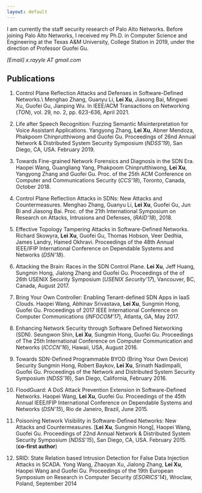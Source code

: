 ```yaml
---
layout: default
---
```


I am currently the staff security research of Palo Alto Networks. 
Before joining Palo Alto Networks, I received my Ph.D. in Computer Science and Engineering at the Texas A&M University, College Station in 2019, under the direction of Professor Guofei Gu.


<em>[Email]   x.rayyle AT gmail.com </em>


## Publications


1. Control Plane Reflection Attacks and Defenses in Software-Defined Networks.\\
Menghao Zhang, Guanyu Li, **Lei Xu**, Jiasong Bai, Mingwei Xu, Guofei Gu, Jianping Wu. 
In IEEE/ACM Transactions on Networking (*TON*), vol. 29, no. 2, pp. 623-636, April 2021.

2. Life after Speech Recognition: Fuzzing Semantic Misinterpretation for Voice Assistant Applications.
Yangyong Zhang, **Lei Xu**, Abner Mendoza, Phakpoom Chinprutthiwong and Guofei Gu.
Proceedings of 26nd Annual Network \& Distributed System Security Symposium (*NDSS'19*), San Diego, CA, USA. February 2019. 

3. Towards Fine-grained Network Forensics and Diagnosis in the SDN Era.
Haopei Wang, Guangliang Yang, Phakpoom Chinprutthiwong, **Lei Xu**, Yangyong Zhang and Guofei Gu.
Proc. of the 25th  ACM Conference on Computer and Communications Security (*CCS'18*), Toronto, Canada, October 2018.

4. Control Plane Reflection Attacks in SDNs: New Attacks and Countermeasures.
Menghao Zhang, Guanyu Li, **Lei Xu**, Guofei Gu, Jun Bi and Jiasong Bai.
Proc. of the 21th International Symposium on Research on Attacks, Intrusions and Defenses, (*RAID'18*), 2018.

5. Effective Topology Tampering Attacks in Software-Defined Networks.
Richard Skowyra, **Lei Xu**, Guofei Gu, Thomas Hobson, Veer Dedhia, James Landry, Hamed Okhravi.
Proceedings of the 48th Annual IEEE/IFIP International Conference on Dependable Systems and Networks (*DSN'18*).

6. Attacking the Brain: Races in the SDN Control Plane.
**Lei Xu**, Jeff Huang, Sungmin Hong, Jialong Zhang and Guofei Gu. 
Proceedings of the of 26th USENIX Security Symposium (*USENIX Security'17*), Vancouver, BC, Canada, August 2017.

7. Bring Your Own Controller: Enabling Tenant-defined SDN Apps in IaaS Clouds.
Haopei Wang, Abhinav Srivastava, **Lei Xu**, Sungmin Hong, Guofei Gu.
Proceedings of 2017 IEEE International Conference on Computer Communications (*INFOCOM'17*), Atlanta, GA, May 2017.

8. Enhancing Network Security through Software Defined Networking (SDN).
Seungwon Shin, **Lei Xu**, Sungmin Hong, Guofei Gu.
Proceedings of The 25th International Conference on Computer Communication and Networks (*ICCCN’16*), Hawaii, USA, August 2016.

9. Towards SDN-Defined Programmable BYOD (Bring Your Own Device) Security
Sungmin Hong, Robert Baykov, **Lei Xu**, Srinath Nadimpalli, Guofei Gu.
Proceedings of the Network and Distributed System Security Symposium (*NDSS'16*), San Diego, California, February 2016.

10. FloodGuard: A DoS Attack Prevention Extension in Software-Defined Networks.
Haopei Wang, **Lei Xu**, Guofei Gu. 
Proceedings of the 45th Annual IEEE/IFIP International Conference on Dependable Systems and Networks (*DSN'15*), Rio de Janeiro, Brazil, June 2015.

11. Poisoning Network Visibility in Software-Defined Networks: New Attacks and Countermeasures.
[**Lei Xu**, Sungmin Hong], Haopei Wang, Guofei Gu. 
Proceedings of 22nd Annual Network \& Distributed System Security Symposium (*NDSS'15*), San Diego, CA, USA. February 2015. (**co-first author**)

12. SRID: State Relation based Intrusion Detection for False Data Injection
Attacks in SCADA.
Yong Wang, Zhaoyan Xu, Jialong Zhang, **Lei Xu**, Haopei Wang and Guofei Gu.
Proceedings of the 19th European Symposium on Research in Computer Security (*ESORICS'14*), Wroclaw, Poland, September 2014

